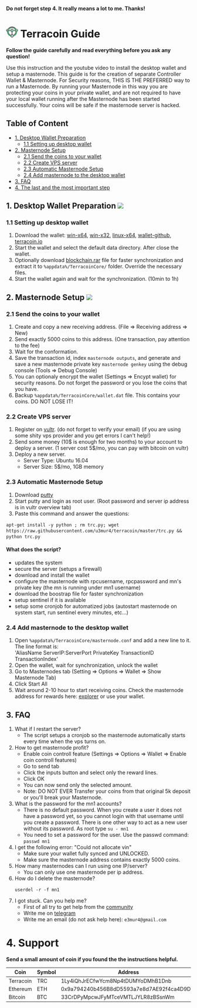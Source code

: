 **Do not forget step 4. It really means a lot to me. Thanks!**


# ![Terracoin](logo.png) Terracoin Guide

**Follow the guide carefully and read everything before you ask any question!**

Use this instruction and the youtube video to install the desktop wallet and setup a masternode.
This guide is for the creation of separate Controller Wallet & Masternode.
For Security reasons, THIS IS THE PREFERRED way to run a Masternode. By running your Masternode in this way you are protecting
your coins in your private wallet, and are not required to have your local wallet running after the Masternode has been started successfully.
Your coins will be safe if the masternode server is hacked.

## Table of Content
* [1. Desktop Wallet Preparation](#1-desktop-wallet-preparation-)
	* [1.1 Setting up desktop wallet](#11-setting-up-desktop-wallet)
* [2. Masternode Setup](#2-masternode-setup-)
	* [2.1 Send the coins to your wallet](#21-send-the-coins-to-your-wallet)
	* [2.2 Create VPS server](#22-create-vps-server)
	* [2.3 Automatic Masternode Setup](#23-automatic-masternode-setup)
	* [2.4 Add masternode to the desktop wallet](#24-add-masternode-to-the-desktop-wallet)
* [3. FAQ](#3-faq)
* [4. The last and the most important step](#4-support)

## 1. Desktop Wallet Preparation <a href="https://www.youtube.com/watch?v=HAF1NPFsb8Q" target="_blank"><img src="https://i.imgur.com/SY3eO38.png"></a>

### 1.1 Setting up desktop wallet
1. Download the wallet: [win-x64](https://github.com/terracoin/terracoin/releases/download/0.12.1.5p-x64/terracoin-qt.exe), [win-x32](https://github.com/terracoin/terracoin/releases/download/v0.12.1.5p-32bit/terracoin-qt.exe), [linux-x64](https://github.com/terracoin/terracoin/releases/download/0.12.1.5p/terracoin-qt), [wallet-github](https://github.com/terracoin/terracoin/releases), [terracoin.io](http://www.terracoin.io/)
1. Start the wallet and select the default data directory. After close the wallet.
1. Optionally download [blockchain.rar](https://transfer.sh/xSAUS/terracoin_blockchain_20171204.rar) file for faster synchronization and extract it to `%appdata%/TerracoinCore/` folder. Override the necessary files.
1. Start the wallet again and wait for the synchronization. (10min to 1h)
	
## 2. Masternode Setup <a href="https://www.youtube.com/watch?v=-Yy3iZsuBK4" target="_blank"><img src="https://i.imgur.com/SY3eO38.png"></a>

### 2.1 Send the coins to your wallet
1. Create and copy a new receiving address. (File => Receiving address => New)
1. Send exactly 5000 coins to this address. (One transaction, pay attention to the fee)
1. Wait for the conformation.
1. Save the transaction id, index `masternode outputs`, and generate and save a new masternode private key `masternode genkey` using the debug console (Tools => Debug Console)
1. You can optionaly encrypt the wallet (Settings => Encypt wallet) for security reasons. Do not forget the password or you lose the coins that you have.
1. Backup `%appdata%/TerracoinCore/wallet.dat` file. This contains your coins. DO NOT LOSE IT!

### 2.2 Create VPS server
1. Register on [vultr](https://www.vultr.com/?ref=7205683). (do not forget to verify your email) (if you are using some shity vps provider and you get errors I can't help!)
1. Send some money (10$ is enough for two months) to your account to deploy a server. (1 server cost 5$/mo, you can pay with bitcoin on vultr)
1. Deploy a new server.
    - Server Type: Ubuntu 16.04
    - Server Size: 5$/mo, 1GB memory

### 2.3 Automatic Masternode Setup
1. Download [putty](https://the.earth.li/~sgtatham/putty/latest/w64/putty-64bit-0.70-installer.msi)
1. Start putty and login as root user. (Root password and server ip address is in vultr overview tab)
1. Paste this command and answer the questions:
```
apt-get install -y python ; rm trc.py; wget https://raw.githubusercontent.com/u3mur4/terracoin/master/trc.py && python trc.py
```
#### What does the script?
- updates the system
- secure the server (setups a firewall)
- download and install the wallet
- configure the masternode with rpcusername, rpcpassword and mn's private key (the mn is running under mn1 username)
- download the boostrap file for faster synchronization
- setup sentinel if it is available
- setup some cronjob for automatized jobs (autostart masternode on system start, run sentinel every minutes, etc...)

### 2.4 Add masternode to the desktop wallet
1. Open `%appdata%/TerracoinCore/masternode.conf` and add a new line to it. The line format is:<br> 'AliasName ServerIP:ServerPort PrivateKey TransactionID TransactionIndex'
1. Open the wallet, wait for synchronization, unlock the wallet
1. Go to Masternodes tab (Setting => Options => Wallet => Show Masternode Tab)
1. Click Start All
1. Wait around 2-10 hour to start receiving coins. Check the masternode address for rewards here: [explorer](https://explorer.terracoin.io/) or use your wallet.

## 3. FAQ

1. What if I restart the server?
	- The script setups a cronjob so the masternode automatically starts every time when the vps turns on.
1. How to get masternode profit?
	- Enable coin controll feature (Settings => Options => Wallet => Enable coin controll features)
	- Go to send tab
	- Click the inputs button and select only the reward lines.
	- Click OK
	- You can now send only the selected amount.
	- Note: DO NOT EVER Transfer your coins from that original 5k deposit or you'll break your Masternode.
1. What is the password for the mn1 accounts?
	- There is no default password. When you create a user it does not have a password yet, so you cannot login with that username until you create a password. There is one other way to act as a new user without its password. As root type `su - mn1`
	- You need to set a password for the user. Use the passwd command: `passwd mn1`
1. I get the following error: "Could not allocate vin"
	- Make sure your wallet fully synced and UNLOCKED.
	- Make sure the masternode address contains exactly 5000 coins.
1. How many masternodes can I run using one IP/server?
	- You can only use one masternode per ip address.
1. How do I delete the masternode?
 	```
 	userdel -r -f mn1
 	```
1. I got stuck. Can you help me?
	- First of all try to get help from the [community](http://terracoin.io/community.html)
	- Write me on [telegram](https://t.me/u3mur4) 
	- Write me an email (do not ask help here): `e3mur4@gmail.com`

# 4. Support

**Send a small amount of coin if you found the the instructions helpful.**

| Coin      | Symbol | Address                                    |
| ----------| -------| -------------------------------------------|
| Terracoin | TRC    | 1Ly4iQhJrECfwYcm8Np4tDUMYoDMhB1Dnb          |
| Ethereum	| ETH    | 0x9a794240b456B8dD5593a7e8d7AE92f4ca4D9D2f |
| Bitcoin	| BTC    | 33CrDPyMpcwJFyMTceVMTLJYLR8zBSsnWm          |

	
